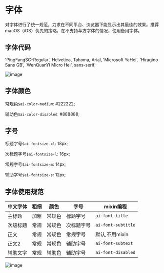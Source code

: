 # 字体

对字体进行了统一规范，力求在不同平台、浏览器下能显示出其最佳的效果。推荐  macOS（iOS）优先的策略，在不支持苹方字体的情况，使用备用字体。

## 字体代码

'PingFangSC-Regular', Helvetica, Tahoma, Arial, 'Microsoft YaHei',
'Hiragino Sans GB', 'WenQuanYi Micro Hei', sans-serif;

![image](https://user-images.githubusercontent.com/6310131/48880047-8c612480-ee49-11e8-82ea-1e868a9b06b2.png)

## 字体颜色

常规色`$ai-color-medium`: #222222;

辅助色`$ai-color-disabled`: #888888;

## 字号

标题字号`$ai-fontsize-xl`: 18px;

次标题字号`$ai-fontsize-l`: 16px;

常规字号`$ai-fontsize-m`: 14px;

辅助字号`$ai-fontsize-s`: 12px;

## 字体使用规范

| 中文字体 | 粗细 | 颜色 | 字号 | mixin编程 |
| ------ | ------ | ------ | ------ | ------ |
| 主标题 | 加粗 | 常规色 | 标题字号 | `ai-font-title` |
| 次级标题 | 常规 | 常规色 | 次标题字号 | `ai-font-subtitle` |
| 正文 | 常规 | 常规色 | 常规字号 | 默认,不用mixin |
| 正文2 | 常规 | 常规色 | 辅助字号 | `ai-font-subtext` |
| 辅助文字 | 常规 | 辅助色 | 辅助字号 | `ai-font-disabled` |

![image](https://user-images.githubusercontent.com/6310131/48880111-d9dd9180-ee49-11e8-8ab6-472ee54d88c7.png)
